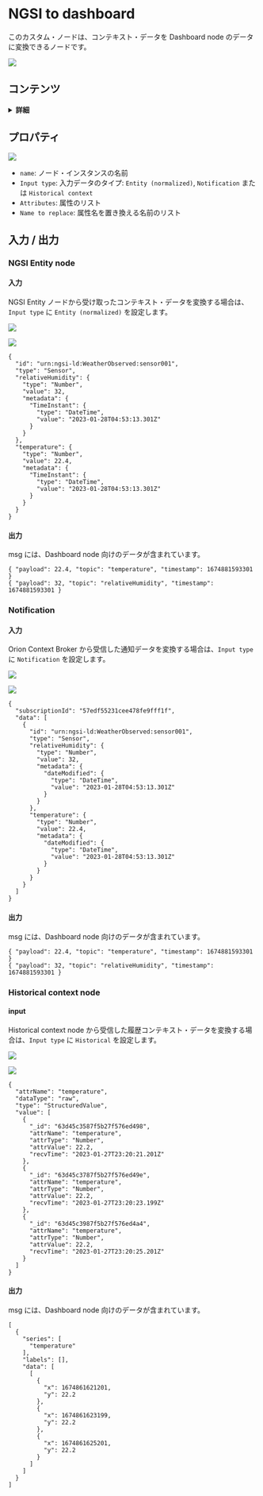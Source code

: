 # NGSI to dashboard

このカスタム・ノードは、コンテキスト・データを Dashboard node のデータに変換できるノードです。

![](https://raw.githubusercontent.com/lets-fiware/node-red-contrib-letsfiware-NGSI/gh-pages/images/ngsi-to-dashboard-01.png)

## コンテンツ

<details>
<summary><strong>詳細</strong></summary>

-   [プロパティ](#properties)
-   [入力 / 出力](#inputs--outputs)
    -   [NGSI Entity node](#ngsi-entity-node)
    -   [Notification](#notification)
    -   [Historical context node](#historical-context-node)

</details>

<a name="properties"></a>

## プロパティ

![](https://raw.githubusercontent.com/lets-fiware/node-red-contrib-letsfiware-NGSI/gh-pages/images/ngsi-to-dashboard-02.png)

-   `name`: ノード・インスタンスの名前
-   `Input type`: 入力データのタイプ: `Entity (normalized)`, `Notification` または `Historical context`
-   `Attributes`: 属性のリスト
-   `Name to replace`: 属性名を置き換える名前のリスト

<a name="inputs--outputs"></a>

## 入力 / 出力

<a name="ngsi-entity-node"></a>

### NGSI Entity node

#### 入力

NGSI Entity ノードから受け取ったコンテキスト・データを変換する場合は、`Input type` に `Entity (normalized)` を設定します。

![](https://raw.githubusercontent.com/lets-fiware/node-red-contrib-letsfiware-NGSI/gh-pages/images/ngsi-to-dashboard-03.png)

![](https://raw.githubusercontent.com/lets-fiware/node-red-contrib-letsfiware-NGSI/gh-pages/images/ngsi-to-dashboard-04.png)

```
{
  "id": "urn:ngsi-ld:WeatherObserved:sensor001",
  "type": "Sensor",
  "relativeHumidity": {
    "type": "Number",
    "value": 32,
    "metadata": {
      "TimeInstant": {
        "type": "DateTime",
        "value": "2023-01-28T04:53:13.301Z"
      }
    }
  },
  "temperature": {
    "type": "Number",
    "value": 22.4,
    "metadata": {
      "TimeInstant": {
        "type": "DateTime",
        "value": "2023-01-28T04:53:13.301Z"
      }
    }
  }
}
```

#### 出力

msg には、Dashboard node 向けのデータが含まれています。

```
{ "payload": 22.4, "topic": "temperature", "timestamp": 1674881593301 }
{ "payload": 32, "topic": "relativeHumidity", "timestamp": 1674881593301 }
```

<a name="notification"></a>

### Notification

#### 入力

Orion Context Broker から受信した通知データを変換する場合は、`Input type` に `Notification` を設定します。

![](https://raw.githubusercontent.com/lets-fiware/node-red-contrib-letsfiware-NGSI/gh-pages/images/ngsi-to-dashboard-05.png)

![](https://raw.githubusercontent.com/lets-fiware/node-red-contrib-letsfiware-NGSI/gh-pages/images/ngsi-to-dashboard-06.png)

```
{
  "subscriptionId": "57edf55231cee478fe9fff1f",
  "data": [
    {
      "id": "urn:ngsi-ld:WeatherObserved:sensor001",
      "type": "Sensor",
      "relativeHumidity": {
        "type": "Number",
        "value": 32,
        "metadata": {
          "dateModified": {
            "type": "DateTime",
            "value": "2023-01-28T04:53:13.301Z"
          }
        }
      },
      "temperature": {
        "type": "Number",
        "value": 22.4,
        "metadata": {
          "dateModified": {
            "type": "DateTime",
            "value": "2023-01-28T04:53:13.301Z"
          }
        }
      }
    }
  ]
}
```

#### 出力

msg には、Dashboard node 向けのデータが含まれています。
      
```
{ "payload": 22.4, "topic": "temperature", "timestamp": 1674881593301 }
{ "payload": 32, "topic": "relativeHumidity", "timestamp": 1674881593301 }
```

<a name="historical-context-node"></a>

### Historical context node

#### input

Historical context node から受信した履歴コンテキスト・データを変換する場合は、`Input type` に `Historical` を設定します。

![](https://raw.githubusercontent.com/lets-fiware/node-red-contrib-letsfiware-NGSI/gh-pages/images/ngsi-to-dashboard-07.png)

![](https://raw.githubusercontent.com/lets-fiware/node-red-contrib-letsfiware-NGSI/gh-pages/images/ngsi-to-dashboard-08.png)

```
{
  "attrName": "temperature",
  "dataType": "raw",
  "type": "StructuredValue",
  "value": [
    {
      "_id": "63d45c3587f5b27f576ed498",
      "attrName": "temperature",
      "attrType": "Number",
      "attrValue": 22.2,
      "recvTime": "2023-01-27T23:20:21.201Z"
    },
    {
      "_id": "63d45c3787f5b27f576ed49e",
      "attrName": "temperature",
      "attrType": "Number",
      "attrValue": 22.2,
      "recvTime": "2023-01-27T23:20:23.199Z"
    },
    {
      "_id": "63d45c3987f5b27f576ed4a4",
      "attrName": "temperature",
      "attrType": "Number",
      "attrValue": 22.2,
      "recvTime": "2023-01-27T23:20:25.201Z"
    }
  ]
}
```

#### 出力

msg には、Dashboard node 向けのデータが含まれています。

```
[
  {
    "series": [
      "temperature"
    ],
    "labels": [],
    "data": [
      [
        {
          "x": 1674861621201,
          "y": 22.2
        },
        {
          "x": 1674861623199,
          "y": 22.2
        },
        {
          "x": 1674861625201,
          "y": 22.2
        }
      ]
    ]
  }
]
```
